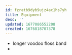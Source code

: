 ```yaml
---
id: fzratb9dyb9ujz4ac1hs7yh
title: Equipment
desc: ''
updated: 1677086552208
created: 1676818707378
---
```

 - longer voodoo floss band
 - 